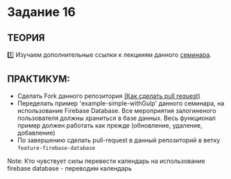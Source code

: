 # Задание 16
## ТЕОРИЯ

:one: Изучаем дополнительные ссылки к лекцииям данного [семинара](https://github.com/LisKorzun/learning-js__from-scratch-to-expert/blob/master/seminar_15/README.md).

## ПРАКТИКУМ:

* Сделать Fork данного репозитория [(Как сделать pull request)](http://www.unix-lab.org/posts/pull-request/)
* Переделать пример 'example-simple-withGulp' данного семинара, на использование Firebase Database. Все мероприятия залогиненого пользователя должны храниться в базе данных. Весь функционал пример должен работать как прежде (обновление, удаление, добавление)
* По завершению сделать pull-request в данный репозиторий в ветку `feature-firebase-database`

Note: Кто чувствует силы перевести календарь на использование firebase database - переводим календарь